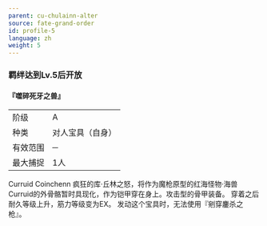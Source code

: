 ```yaml
---
parent: cu-chulainn-alter
source: fate-grand-order
id: profile-5
language: zh
weight: 5
---
```


### 羁绊达到Lv.5后开放

#### 『噬碎死牙之兽』

<table>
  <tr><td>阶级</td><td>A</td></tr>
  <tr><td>种类</td><td>对人宝具（自身）</td></tr>
  <tr><td>有效范围</td><td>─</td></tr>
  <tr><td>最大捕捉</td><td>1人</td></tr>
</table>

Curruid Coinchenn
疯狂的库·丘林之怒，将作为魔枪原型的红海怪物·海兽Curruid的外骨骼暂时具现化，作为铠甲穿在身上。攻击型的骨甲装备。
穿着之后耐久等级上升，筋力等级变为EX。
发动这个宝具时，无法使用『剜穿鏖杀之枪』。

